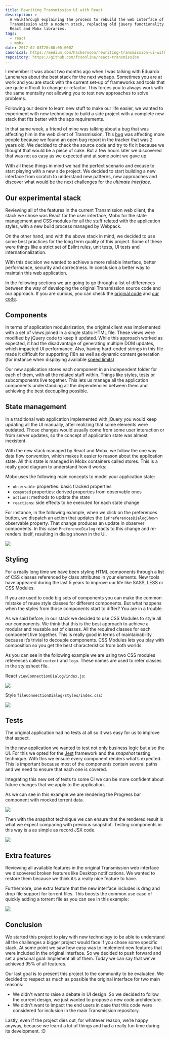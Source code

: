 ```yaml
---
title: Rewriting Transmission UI with React
description: >
  A walkthrough explaining the process to rebuild the web interface of
  Transmission with a modern stack, replacing old jQuery functionality with
  React and Mobx libraries.
tags:
  - react
  - mobx
date: 2017-02-03T20:00:00.000Z
canonical: https://medium.com/hackernoon/rewriting-transmission-ui-with-react-8f76c44c1c54
repository: https://github.com/fcsonline/react-transmission
---
```


I remember it was about two months ago when I was talking with Eduardo
Lanchares about the best stack for the next webapp. Sometimes you are at work
and you are stuck with the current set-up of frameworks and tools that are
quite difficult to change or refactor. This forces you to always work with the
same mentality not allowing you to test new approaches to solve problems.

Following our desire to learn new stuff to make our life easier, we wanted to
experiment with new technology to build a side project with a complete new
stack that fits better with the app requirements.

In that same week, a friend of mine was talking about a bug that was affecting
him in the web client of Transmission. This [bug](https://trac.transmissionbt.com/ticket/5857)
was affecting more people because we found an open bug report in the tracker
that was 2 years old. We decided to check the source code and try to fix it
because we thought that would be a piece of cake. But a few hours later we
discovered that was not as easy as we expected and at some point we gave up.

With all these things in mind we had the perfect scenario and excuse to start
playing with a new side project. We decided to start building a new interface
from scratch to understand new patterns, new approaches and discover what would
be the next challenges for the _ultimate interface_.

## Our experimental stack

Reviewing all of the features in the current Transmission web client, the stack
we chose was React for the user interface, Mobx for the state management and
CSS modules for all the stuff related with the application styles, with a new
build process managed by Webpack.

On the other hand, and with the above stack in mind, we decided to use some
best practices for the long term quality of this project. Some of these were
things like a strict set of Eslint rules, unit tests, UI tests and
internationalization.

With this decision we wanted to achieve a more reliable interface, better
performance, security and correctness. In conclusion a better way to maintain
this web application.

In the following sections we are going to go through a list of differences
between the way of developing the original Transmission source code and our
approach. If you are curious, you can check the [original
code](https://github.com/transmission/transmission/tree/master/web) and [our
code](https://github.com/fcsonline/react-transmission).


## Components

In terms of application modularization, the original client was implemented
with a set of _views_ joined in a single static HTML file. These views were
modified by jQuery code to keep it updated. While this approach worked as
expected, it had the disadvantage of generating multiple DOM updates, which
impacted UI performance. Also, having hard-coded strings in this file made it
difficult for supporting I18n as well as dynamic content generation (for
instance when displaying available [speed limits](https://github.com/transmission/transmission/blob/master/web/index.html#L380))

Our new application stores each component in an independent folder for each of
them, with all the related stuff within. Things like styles, tests or
subcomponents live together. This lets us manage all the application components
understanding all the dependencies between them and achieving the best
decoupling possible.


## State management

In a traditional web application implemented with jQuery you would keep
updating all the UI manually, after realizing that some elements were outdated.
Those changes would usually come from some user interaction or from server
updates, so the concept of application state was almost inexistent.

With the new stack managed by React and Mobx, we follow the one way data flow
convention, which makes it easier to reason about the application state. All
this state is managed in Mobx containers called stores. This is a really good
diagram to understand how it works:

Mobx uses the following main concepts to model your application state:

- `observable` properties: basic tracked properties
- `computed` properties: derived properties from observable ones
- `actions`: methods to update the state
- `reactions`: side effects to be executed for each state change

For instance, in the following example, when we click on the preferences
button, we dispatch an action that updates the `isPreferencesDialogShown`
observable property. That change produces an update in observer components. In
this case `PreferenceDialog` reacts to this change and re-renders itself,
resulting in dialog shown in the UI.

![](inject-store.png)

## Styling

For a really long time we have been styling HTML components through a list of
CSS classes referenced by class attributes in your elements. New tools have
appeared during the last 5 years to improve our life like SASS, LESS or CSS
Modules.

If you are used to code big sets of components you can make the common mistake
of reuse style classes for different components. But what happens when the
styles from those components start to differ? You are in a trouble.

As we said before, in our stack we decided to use CSS Modules to style all our
components. We think that this is the best approach to achieve a modular and
reusable set of classes. All the required classes for each component live
together. This is really good in terms of maintainability because it’s trivial
to decouple components. CSS Modules lets you play with composition so you get
the best characteristics from both worlds.

As you can see in the following example we are using two CSS modules references
called `content` and `logo`. These names are used to refer classes in the
stylesheet file.

React `viewConnectionDialog/index.js`:

![](connection-dialog-js.png)

Style `fileConnectionDialog/styles/index.css`:

![](connection-dialog-css.png)

## Tests

The original application had no tests at all so it was easy for us to improve
that aspect.

In the new application we wanted to test not only business logic but also the
UI. For this we opted for the [Jest](https://facebook.github.io/jest/)
framework and the _snapshot_ testing technique. With this we ensure every
component renders what’s expected. This is important because most of the
components contain several paths and we need to ensure that each one is
covered.

Integrating this new set of tests to some CI we can be more confident about
future changes that we apply to the application.

As we can see in this example we are rendering the Progress bar component with
mocked torrent data.

![](progressbar-test.png)

Then with the snapshot technique we can ensure that the rendered result is what
we expect comparing with previous snapshot. Testing components in this way is a
as simple as record JSX code.

![](progressbar-snapshot.png)

## Extra features

Reviewing all available features in the original Transmission web interface we
discovered broken features like Desktop notifications. We wanted to restore
them because we think it’s a really nice feature to have.

Furthermore, one extra feature that the new interface includes is drag and drop
file support for torrent files. This boosts the common use case of quickly
adding a torrent file as you can see in this example:

![](react-transmission-demo.gif)

## Conclusion

We started this project to play with new technology to be able to understand
all the challenges a bigger project would face if you chose some specific
stack. At some point we saw how easy was to implement new features that were
included in the original interface. So we decided to push forward and set a
personal goal: Implement all of them. Today we can say that we’ve achieved 95%
of all features.

Our last goal is to present this project to the community to be evaluated. We
decided to respect as much as possible the original interface for two main
reasons:

- We didn't want to raise a debate in UI design. So we decided to follow the current design, we just wanted to propose a new code architecture.
- We didn't want to impact the end users in case that this code were considered for inclusion in the main Transmission repository.

Lastly, even if the project dies out, for whatever reason, we’re happy anyway,
because we learnt a lot of things and had a really fun time during its
development. :D

